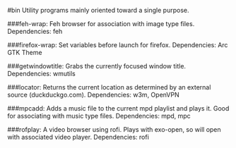 #bin
Utility programs mainly oriented toward a single purpose.

###feh-wrap:
  Feh browser for association with image type files.
  Dependencies: feh

###firefox-wrap:
   Set variables before launch for firefox.
   Dependencies: Arc GTK Theme

###getwindowtitle:
   Grabs the currently focused window title.
   Dependencies: wmutils

###locator:
   Returns the current location as determined by an external source (duckduckgo.com).
   Dependencies: w3m, OpenVPN

###mpcadd:
   Adds a music file to the current mpd playlist and plays it. Good for associating with music type files.
   Dependencies: mpd, mpc

###rofplay:
   A video browser using rofi. Plays with exo-open, so will open with associated video player.
   Dependencies: rofi
